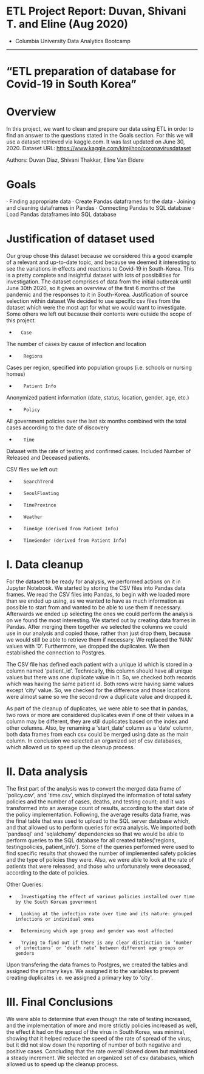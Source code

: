 # ETL Project Report: Duvan, Shivani T. and Eline (Aug 2020) 
- Columbia University Data Analytics Bootcamp
-------------------------------------------------------------

# “ETL preparation of database for Covid-19 in South Korea”

# Overview
In this project, we want to clean and prepare our data using ETL in order to find an answer to the questions stated in the Goals section. For this we will use a dataset retrieved via kaggle.com.
It was last updated on June 30, 2020.
Dataset URL: https://www.kaggle.com/kimjihoo/coronavirusdataset

Authors: Duvan Diaz, Shivani Thakkar, Eline Van Eldere

# Goals
·       Finding appropriate data
·       Create Pandas dataframes for the data
·       Joining and cleaning dataframes in Pandas
·       Connecting Pandas to SQL database
·       Load Pandas dataframes into SQL database


# Justification of dataset used
Our group chose this dataset because we considered this a good example of a relevant and up-to-date topic, and because we deemed it interesting to see the variations in effects and reactions to Covid-19 in South-Korea. This is a pretty complete and insightful dataset with lots of possibilities for investigation.
The dataset comprises of data from the initial outbreak until June 30th 2020, so it gives an overview of the first 6 months of the pandemic and the responses to it in South-Korea.
Justification of source selection within dataset
We decided to use specific csv files from the dataset which were the most apt for what we would want to investigate. Some others we left out because their contents were outside the scope of this project.
*       Case
The number of cases by cause of infection and location
*        Regions
Cases per region, specified into population groups (i.e. schools or nursing homes)
*        Patient Info
Anonymized patient information (date, status, location, gender, age, etc.)
*        Policy
All government policies over the last six months combined with the total cases according to the date of discovery
*        Time
Dataset with the rate of testing and confirmed cases. Included Number of Released and Deceased patients. 

CSV files we left out:
*        SearchTrend
*        SeoulFloating
*        TimeProvince
*        Weather
*        TimeAge (derived from Patient Info)
*        TimeGender (derived from Patient Info)


#    I.         Data cleanup
For the dataset to be ready for analysis, we performed actions on it in Jupyter Notebook. We started by storing the CSV files into Pandas data frames.
We read the CSV files into Pandas, to begin with we loaded more than we ended up using, as we wanted to have as much information as possible to start from and wanted to be able to use them if necessary. Afterwards we ended up selecting the ones we could perform the analysis on we found the most interesting.
We started out by creating data frames in Pandas. After merging them together we selected the columns we could use in our analysis and copied those, rather than just drop them, because we would still be able to retrieve them if necessary. We replaced the ‘NAN’ values with ‘0’. Furthermore, we dropped the duplicates. We then established the connection to Postgres.

The CSV file has defined each patient with a unique id which is stored in a column named ‘patient_id’. Technically, this column should have all unique values but there was one duplicate value in it. So, we checked both records which was having the same patient id. Both rows were having same values except ‘city’ value. So, we checked for the difference and those locations were almost same so we the second row a duplicate value and dropped it.

As part of the cleanup of duplicates, we were able to see that in pandas, two rows or more are considered duplicates even if one of their values in a column may be different, they are still duplicates based on the index and other columns.
Also, by renaming a 'start_date' column as a 'date' column, both data frames from each csv could be merged using date as the main column.
In conclusion we selected an organized set of csv databases, which allowed us to speed up the cleanup process.

#  II.         Data analysis

  The first part of the analysis was to convert the merged data frame of 'policy.csv', and 'time.csv', which displayed the information of total safety policies and the number of cases, deaths, and testing count; and it was transformed into an average count of results, according to the start date of the policy implementation. Following, the average results data frame, was the final table that was used to upload to the SQL server database which, and that allowed us to perform queries for extra analysis. We imported both 'pandasql' and 'sqlalchemy' dependencies so that we would be able to perform queries to the SQL database for all created tables('regions, testingpolicies, patient_info'). Some of the queries performed were used to find specific results that showed the number of implemented safety policies and the type of policies they were. Also, we were able to look at the rate of patients that were released, and those who unfortunately were deceased, according to the date of policies.
  
Other Queries:
-       Investigating the effect of various policies installed over time by the South Korean government
-       Looking at the infection rate over time and its nature: grouped infections or individual ones
-       Determining which age group and gender was most affected
-       Trying to find out if there is any clear distinction in ‘number of infections’ or ‘death rate’ between different age groups or genders

Upon transfering the data frames to Postgres, we created the tables and assigned the primary keys. We assigned it to the variables to prevent creating duplicates i.e. we assigned a primary key to 'city'.
  
        
# III.         Final Conclusions

We were able to determine that even though the rate of testing increased, and the implementation of more and more strictly policies increased as well, the effect it had on the spread of the virus in South Korea, was minimal, showing that it helped reduce the speed of the rate of spread of the virus, but it did not slow down the reporting of number of both negative and positive cases. Concluding that the rate overall slowed down but maintained a steady increment. We selected an organized set of csv databases, which allowed us to speed up the cleanup process.
